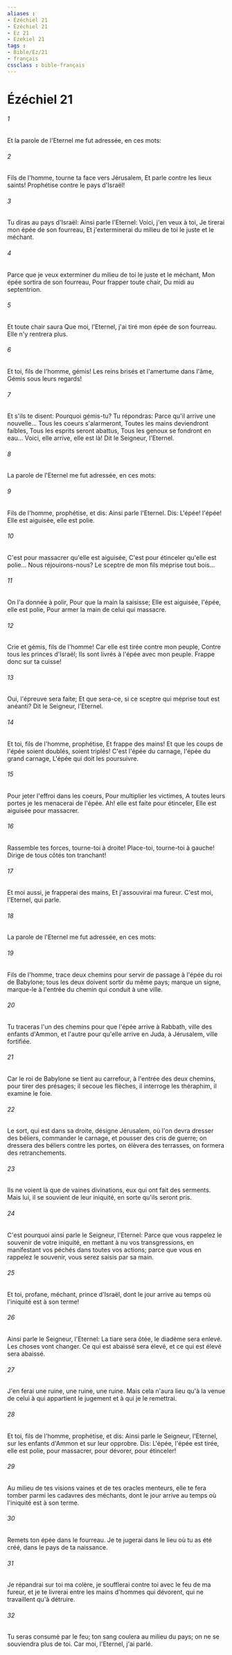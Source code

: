 ```yaml
---
aliases : 
- Ézéchiel 21
- Ézéchiel 21
- Ez 21
- Ezekiel 21
tags : 
- Bible/Ez/21
- français
cssclass : bible-français
---
```


# Ézéchiel 21

###### 1
Et la parole de l'Eternel me fut adressée, en ces mots:
###### 2
Fils de l'homme, tourne ta face vers Jérusalem, Et parle contre les lieux saints! Prophétise contre le pays d'Israël!
###### 3
Tu diras au pays d'Israël: Ainsi parle l'Eternel: Voici, j'en veux à toi, Je tirerai mon épée de son fourreau, Et j'exterminerai du milieu de toi le juste et le méchant.
###### 4
Parce que je veux exterminer du milieu de toi le juste et le méchant, Mon épée sortira de son fourreau, Pour frapper toute chair, Du midi au septentrion.
###### 5
Et toute chair saura Que moi, l'Eternel, j'ai tiré mon épée de son fourreau. Elle n'y rentrera plus.
###### 6
Et toi, fils de l'homme, gémis! Les reins brisés et l'amertume dans l'âme, Gémis sous leurs regards!
###### 7
Et s'ils te disent: Pourquoi gémis-tu? Tu répondras: Parce qu'il arrive une nouvelle... Tous les coeurs s'alarmeront, Toutes les mains deviendront faibles, Tous les esprits seront abattus, Tous les genoux se fondront en eau... Voici, elle arrive, elle est là! Dit le Seigneur, l'Eternel.
###### 8
La parole de l'Eternel me fut adressée, en ces mots:
###### 9
Fils de l'homme, prophétise, et dis: Ainsi parle l'Eternel. Dis: L'épée! l'épée! Elle est aiguisée, elle est polie.
###### 10
C'est pour massacrer qu'elle est aiguisée, C'est pour étinceler qu'elle est polie... Nous réjouirons-nous? Le sceptre de mon fils méprise tout bois...
###### 11
On l'a donnée à polir, Pour que la main la saisisse; Elle est aiguisée, l'épée, elle est polie, Pour armer la main de celui qui massacre.
###### 12
Crie et gémis, fils de l'homme! Car elle est tirée contre mon peuple, Contre tous les princes d'Israël; Ils sont livrés à l'épée avec mon peuple. Frappe donc sur ta cuisse!
###### 13
Oui, l'épreuve sera faite; Et que sera-ce, si ce sceptre qui méprise tout est anéanti? Dit le Seigneur, l'Eternel.
###### 14
Et toi, fils de l'homme, prophétise, Et frappe des mains! Et que les coups de l'épée soient doublés, soient triplés! C'est l'épée du carnage, l'épée du grand carnage, L'épée qui doit les poursuivre.
###### 15
Pour jeter l'effroi dans les coeurs, Pour multiplier les victimes, A toutes leurs portes je les menacerai de l'épée. Ah! elle est faite pour étinceler, Elle est aiguisée pour massacrer.
###### 16
Rassemble tes forces, tourne-toi à droite! Place-toi, tourne-toi à gauche! Dirige de tous côtés ton tranchant!
###### 17
Et moi aussi, je frapperai des mains, Et j'assouvirai ma fureur. C'est moi, l'Eternel, qui parle.
###### 18
La parole de l'Eternel me fut adressée, en ces mots:
###### 19
Fils de l'homme, trace deux chemins pour servir de passage à l'épée du roi de Babylone; tous les deux doivent sortir du même pays; marque un signe, marque-le à l'entrée du chemin qui conduit à une ville.
###### 20
Tu traceras l'un des chemins pour que l'épée arrive à Rabbath, ville des enfants d'Ammon, et l'autre pour qu'elle arrive en Juda, à Jérusalem, ville fortifiée.
###### 21
Car le roi de Babylone se tient au carrefour, à l'entrée des deux chemins, pour tirer des présages; il secoue les flèches, il interroge les théraphim, il examine le foie.
###### 22
Le sort, qui est dans sa droite, désigne Jérusalem, où l'on devra dresser des béliers, commander le carnage, et pousser des cris de guerre; on dressera des béliers contre les portes, on élèvera des terrasses, on formera des retranchements.
###### 23
Ils ne voient là que de vaines divinations, eux qui ont fait des serments. Mais lui, il se souvient de leur iniquité, en sorte qu'ils seront pris.
###### 24
C'est pourquoi ainsi parle le Seigneur, l'Eternel: Parce que vous rappelez le souvenir de votre iniquité, en mettant à nu vos transgressions, en manifestant vos péchés dans toutes vos actions; parce que vous en rappelez le souvenir, vous serez saisis par sa main.
###### 25
Et toi, profane, méchant, prince d'Israël, dont le jour arrive au temps où l'iniquité est à son terme!
###### 26
Ainsi parle le Seigneur, l'Eternel: La tiare sera ôtée, le diadème sera enlevé. Les choses vont changer. Ce qui est abaissé sera élevé, et ce qui est élevé sera abaissé.
###### 27
J'en ferai une ruine, une ruine, une ruine. Mais cela n'aura lieu qu'à la venue de celui à qui appartient le jugement et à qui je le remettrai.
###### 28
Et toi, fils de l'homme, prophétise, et dis: Ainsi parle le Seigneur, l'Eternel, sur les enfants d'Ammon et sur leur opprobre. Dis: L'épée, l'épée est tirée, elle est polie, pour massacrer, pour dévorer, pour étinceler!
###### 29
Au milieu de tes visions vaines et de tes oracles menteurs, elle te fera tomber parmi les cadavres des méchants, dont le jour arrive au temps où l'iniquité est à son terme.
###### 30
Remets ton épée dans le fourreau. Je te jugerai dans le lieu où tu as été créé, dans le pays de ta naissance.
###### 31
Je répandrai sur toi ma colère, je soufflerai contre toi avec le feu de ma fureur, et je te livrerai entre les mains d'hommes qui dévorent, qui ne travaillent qu'à détruire.
###### 32
Tu seras consumé par le feu; ton sang coulera au milieu du pays; on ne se souviendra plus de toi. Car moi, l'Eternel, j'ai parlé.
